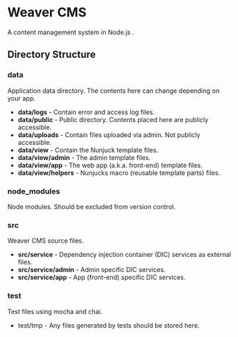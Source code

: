 # Weaver CMS
A content management system in Node.js .

## Directory Structure

### data
Application data directory. The contents here can change depending on your app.
 - **data/logs** - Contain error and access log files.
 - **data/public** - Public directory. Contents placed here are publicly accessible.
 - **data/uploads** - Contain files uploaded via admin. Not publicly accessible.
 - **data/view** - Contain the Nunjuck template files.
 - **data/view/admin** - The admin template files.
 - **data/view/app** - The web app (a.k.a. front-end) template files.
 - **data/view/helpers** - Nunjucks macro (reusable template parts) files.
### node_modules
Node modules. Should be excluded from version control.
### src
Weaver CMS source files.
 - **src/service** - Dependency injection container (DIC) services as external files.
 - **src/service/admin** - Admin specific DIC services.
 - **src/service/app** - App (front-end) specific DIC services.
### test
Test files using mocha and chai.
 - test/tmp - Any files generated by tests should be stored here.

